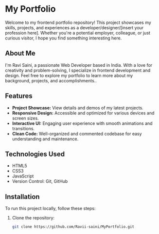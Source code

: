 # My Portfolio

Welcome to my frontend portfolio repository! This project showcases my skills, projects, and experiences as a developer/designer/[insert your profession here]. Whether you're a potential employer, colleague, or just curious visitor, I hope you find something interesting here.

## About Me

I'm Ravi Saini, a passionate Web Developer based in India. With a love for creativity and problem-solving, I specialize in frontend development and design. Feel free to explore my portfolio to learn more about my background, projects, and accomplishments..

## Features

- **Project Showcase:** View details and demos of my latest projects.
- **Responsive Design:** Accessible and optimized for various devices and screen sizes.
- **Interactive UI:** Engaging user experience with smooth animations and transitions.
- **Clean Code:** Well-organized and commented codebase for easy understanding and maintenance.

## Technologies Used

- HTML5
- CSS3 
- JavaScript
- Version Control: Git, GitHub

## Installation

To run this project locally, follow these steps:

1. Clone the repository:
   ```bash
   git clone https://github.com/Ravii-saini/MyPortfolio.git
